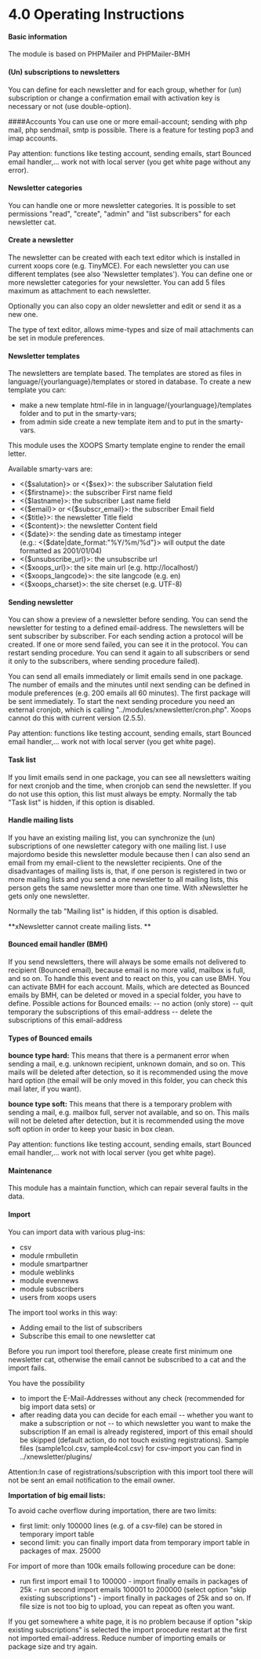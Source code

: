 # 4.0 Operating Instructions

#### Basic information

The module is based on PHPMailer and PHPMailer-BMH 

#### (Un) subscriptions to newsletters
You can define for each newsletter and for each group, whether for (un) subscription or change a confirmation email with activation key is necessary or not (use double-option).


####Accounts
You can use one or more email-account; sending with php mail, php sendmail, smtp is possible.
There is a feature for testing pop3 and imap accounts.

Pay attention: functions like testing account, sending emails, start Bounced email handler,... work not with local server (you get white page without any error).


#### Newsletter categories
You can handle one or more newsletter categories.
It is possible to set permissions "read", "create", "admin" and "list subscribers" for each newsletter cat.


#### Create a newsletter
The newsletter can be created with each text editor which is installed in current xoops core (e.g. TinyMCE). 
For each newsletter you can use different templates (see also 'Newsletter templates').
You can define one or more newsletter categories for your newsletter.
You can add 5 files maximum as attachment to each newsletter.

Optionally you can also copy an older newsletter and edit or send it as a new one.

The type of text editor, allows mime-types and size of mail attachments can be set in module preferences.


#### Newsletter templates
The newsletters are template based.
The templates are stored as files in language/{yourlanguage}/templates or stored in database.
To create a new template you can:
- make a new template html-file in in language/{yourlanguage}/templates folder and to put in the smarty-vars;
- from admin side create a new template item and to put in the smarty-vars.

This module uses the XOOPS Smarty template engine to render the email letter.

Available smarty-vars are:
- <{$salutation}> or <{$sex}>: the subscriber Salutation field
- <{$firstname}>: the subscriber First name field
- <{$lastname}>: the subscriber Last name field
- <{$email}> or <{$subscr_email}>: the subscriber Email field
- <{$title}>: the newsletter Title field
- <{$content}>: the newsletter Content field
- <{$date}>: the sending date as timestamp integer<br> 
  (e.g.: <{$date|date_format:"%Y/%m/%d"}> will output the date formatted as 2001/01/04)
- <{$unsubscribe_url}>: the unsubscribe url
- <{$xoops_url}>: the site main url (e.g. http://localhost/)
- <{$xoops_langcode}>: the site langcode (e.g. en)
- <{$xoops_charset}>: the site cherset (e.g. UTF-8)


#### Sending newsletter
You can show a preview of a newsletter before sending.
You can send the newsletter for testing to a defined email-address.
The newsletters will be sent subscriber by subscriber.
For each sending action a protocol will be created.
If one or more send failed, you can see it in the protocol.
You can restart sending procedure. You can send it again to all subscribers or send it only to the subscribers, where sending procedure failed).

You can send all emails immediately or limit emails send in one package.
The number of emails and the minutes until next sending can be defined in module preferences (e.g. 200 emails all 60 minutes).
The first package will be sent immediately. To start the next sending procedure you need an external cronjob, which is calling "../modules/xnewsletter/cron.php". Xoops cannot do this with current version (2.5.5).

Pay attention: functions like testing account, sending emails, start Bounced email handler,... work not with local server (you get white page).


#### Task list
If you limit emails send in one package, you can see all newsletters waiting for next cronjob and the time, when cronjob can send the newsletter.
If you do not use this option, this list must always be empty.
Normally the tab "Task list" is hidden, if this option is disabled.


#### Handle mailing lists
If you have an existing mailing list, you can synchronize the (un) subscriptions of one newsletter category with one mailing list.
I use majordomo beside this newsletter module because then I can also send an email from my email-client to the newsletter recipients.
One of the disadvantages of mailing lists is, that, if one person is registered in two or more mailing lists and you send a one newsletter to all mailing lists, this person gets the same newsletter more than one time. With xNewsletter he gets only one newsletter.


Normally the tab "Mailing list" is hidden, if this option is disabled.

**xNewsletter cannot create mailing lists. **

#### Bounced email handler (BMH)
If you send newsletters, there will always be some emails not delivered to recipient (Bounced email), because email is no more valid, mailbox is full, and so on.
To handle this event and to react on this, you can use BMH.
You can activate BMH for each account.
Mails, which are detected as Bounced emails by BMH, can be deleted or moved in a special folder, you have to define.
Possible actions for Bounced emails:
-- no action (only store)
-- quit temporary the subscriptions of this email-address
-- delete the subscriptions of this email-address


#### Types of Bounced emails
**bounce type hard:** This means that there is a permanent error when sending a mail, e.g. unknown recipient, unknown domain, and so on.
This mails will be deleted after detection, so it is recommended using the move hard option (the email will be only moved in this folder, you can check this mail later, if you want).

**bounce type soft:**
This means that there is a temporary problem with sending a mail, e.g. mailbox full, server not available, and so on.
This mails will not be deleted after detection, but it is recommended using the move soft option in order to keep your basic in box clean.

Pay attention: functions like testing account, sending emails, start Bounced email handler,... work not with local server (you get white page).


#### Maintenance
This module has a maintain function, which can repair several faults in the data.


#### Import
You can import data with various plug-ins:
- csv
- module rmbulletin
- module smartpartner
- module weblinks
- module evennews
- module subscribers
- users from xoops users
 
The import tool works in this way:
- Adding email to the list of subscribers
- Subscribe this email to one newsletter cat

Before you run import tool therefore, please create first minimum one newsletter cat, otherwise the email cannot be subscribed to a cat and the import fails.

You have the possibility
- to import the E-Mail-Addresses without any check (recommended for big import data sets) or
- after reading data you can decide for each email
-- whether you want to make a subscription or not
-- to which newsletter you want to make the subscription
If an email is already registered, import of this email should be skipped (default action, do not touch existing registrations). 
Sample files (sample1col.csv, sample4col.csv) for csv-import you can find in ../xnewsletter/plugins/ 

Attention:In case of registrations/subscription with this import tool there will not be sent an email notification to the email owner.


**Importation of big email lists:**

To avoid cache overflow during importation, there are two limits:
- first limit: only 100000 lines (e.g. of a csv-file) can be stored in temporary import table
- second limit: you can finally import data from temporary import table in packages of max. 25000

For import of more than 100k emails following procedure can be done:
- run first import email 1 to 100000 - import finally emails in packages of 25k - run second import emails 100001 to 200000 (select option "skip existing subscriptions") - import finally in packages of 25k and so on.
If file size is not too big to upload, you can repeat as often you want.


If you get somewhere a white page, it is no problem because if option "skip existing subscriptions" is selected the import procedure restart at the first not imported email-address.
Reduce number of importing emails or package size and try again.